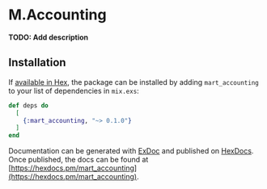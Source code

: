 # M.Accounting

**TODO: Add description**

## Installation

If [available in Hex](https://hex.pm/docs/publish), the package can be installed
by adding `mart_accounting` to your list of dependencies in `mix.exs`:

```elixir
def deps do
  [
    {:mart_accounting, "~> 0.1.0"}
  ]
end
```

Documentation can be generated with [ExDoc](https://github.com/elixir-lang/ex_doc)
and published on [HexDocs](https://hexdocs.pm). Once published, the docs can
be found at [https://hexdocs.pm/mart_accounting](https://hexdocs.pm/mart_accounting).

